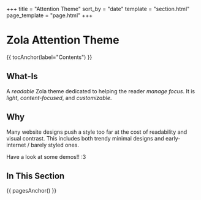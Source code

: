 +++
title = "Attention Theme"
sort_by = "date"
template = "section.html"
page_template = "page.html"
+++

# Zola Attention Theme

{{ tocAnchor(label="Contents") }}

## What-Is

A *readable* Zola theme dedicated to helping the reader *manage focus*. It is
*light*, *content-focused*, and *customizable*.

## Why

Many website designs push a style too far at the cost of readability and visual
contrast. This includes both trendy minimal designs and early-internet / barely
styled ones.

Have a look at some demos!! :3

## In This Section

{{ pagesAnchor() }}

<!--
## Second-Level Heading

I guess you might have been confused by all that you've just seen. What ~~the
fuck~~ are these colors? Where are the **bolds** and *italics*? **Attention**
avoid font variations in order to preserve readability, but instead exploit
color difference; unfortunately, this would also mean that the theme is not
usable if one has the particular color blindness—oh well, but the colors are
always customizable ~~actually not yet~~. (Here is some `\texttt{}` please
enjoy.) ([Links are de-emphasized.](/))

<button onclick="document.body.classList.toggle('try-retina');">Toggle `try-retina`</button>
(Retina-resolution currently isn't any different.)

`just some code (still in-line tho)`

just some text

`just some very very very very very very very very very very very very very very very very long in-line code`

```bash
$ echo "Actual code that is not in-line"
$ echo "I haven't figured out how to make syntax highlighting not look nasty in light mode."
$ echo "Oh well, at least they're horizontally scrollable."
```

You can get italics from `<i></i>` if you *really* need to modify the font
style, but *do you*? EDIT: `<cite></cite>` has been unitalicized and given a
different color (<cite>Myself, 2023</cite>). This helps the reader skip
long-and-wordy citations as well as focus on them when necessary.

> Winners win, losers lose.
>
> —<cite>My high-school biology teacher</cite>

$${
\def\i {\mathbfit{i}}
\frac{-\hbar^2}{2m}\frac{\partial^2\Psi}{\partial x^2}+V(x)=\i\hbar\frac{\partial\Psi}{\partial t}
}$$

### Third-Level Heading

This is a stub-text paragraph that tries very hard to make itself look very long
and full of content yet still struggles to fill up even just three lines. But
actually, I don't want it long, so that I can fit more headings into the same
screenshot.

#### Fourth-Level Heading

This is a stub-text paragraph that tries very hard to make itself look very long
and full of content yet still struggles to fill up even just three lines. But
actually, I don't want it long, so that I can fit more headings into the same
screenshot.

##### Fifth-Level Heading

This is a stub-text paragraph that tries very hard to make itself look very long
and full of content yet still struggles to fill up even just three lines. But
actually, I don't want it long, so that I can fit more headings into the same
screenshot.

###### Sixth-Level Heading

This is a stub-text paragraph that tries very hard to make itself look very long
and full of content yet still struggles to fill up even just three lines. But
actually, I don't want it long, so that I can fit more headings into the same
screenshot.

## To-do

- [ ] Images
- [ ] Extended stuff like footnotes [^ft] [^another]
- [ ] To-do lists
- [ ] Lists in general
- [ ] Tables
- [ ] Math(?)

[^ft]: hello world

[^another]: hello world again
-->

